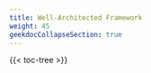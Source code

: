 ```yaml
---
title: Well-Architected Framework
weight: 45
geekdocCollapseSection: true
---
```


{{< toc-tree >}}
